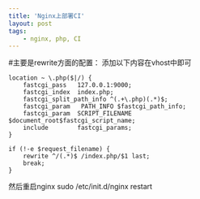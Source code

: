 ```yaml
---
title: 'Nginx上部署CI'
layout: post
tags:
    - nginx, php, CI
---
```

#主要是rewrite方面的配置：
添加以下内容在vhost中即可
   
    location ~ \.php($|/) {
        fastcgi_pass   127.0.0.1:9000;
        fastcgi_index  index.php;
        fastcgi_split_path_info ^(.+\.php)(.*)$;
        fastcgi_param   PATH_INFO $fastcgi_path_info;
        fastcgi_param  SCRIPT_FILENAME  $document_root$fastcgi_script_name;
        include        fastcgi_params;
    }

    if (!-e $request_filename) {
        rewrite ^/(.*)$ /index.php/$1 last;
        break;
    }

然后重启nginx
   sudo /etc/init.d/nginx restart
   